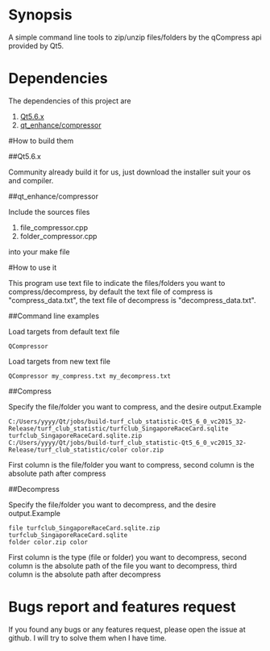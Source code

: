 # Synopsis

A simple command line tools to zip/unzip files/folders by the qCompress api provided by Qt5.

# Dependencies

The dependencies of this project are

1. [Qt5.6.x](https://www.qt.io/download-open-source/#section-2)
2. [qt_enhance/compressor](https://github.com/stereomatchingkiss/qt_enhance/tree/master/compressor)

#How to build them

##Qt5.6.x

Community already build it for us, just download the installer suit your os and compiler.

##qt_enhance/compressor

Include the sources files 

1. file_compressor.cpp
2. folder_compressor.cpp

into your make file

#How to use it

This program use text file to indicate the files/folders you want to compress/decompress, 
by default the text file of compress is "compress_data.txt", the text file of decompress is
"decompress_data.txt".

##Command line examples

Load targets from default text file
```
QCompressor
```

Load targets from new text file
```
QCompressor my_compress.txt my_decompress.txt
```

##Compress

Specify the file/folder you want to compress, and the desire output.Example

```
C:/Users/yyyy/Qt/jobs/build-turf_club_statistic-Qt5_6_0_vc2015_32-Release/turf_club_statistic/turfclub_SingaporeRaceCard.sqlite turfclub_SingaporeRaceCard.sqlite.zip 
C:/Users/yyyy/Qt/jobs/build-turf_club_statistic-Qt5_6_0_vc2015_32-Release/turf_club_statistic/color color.zip
```

First column is the file/folder you want to compress, second column is the absolute path after compress

##Decompress

Specify the file/folder you want to decompress, and the desire output.Example

```
file turfclub_SingaporeRaceCard.sqlite.zip turfclub_SingaporeRaceCard.sqlite
folder color.zip color
```

First column is the type (file or folder) you want to decompress, second column is the absolute path of the file 
you want to decompress, third column is the absolute path after decompress

# Bugs report and features request

If you found any bugs or any features request, please open the issue at github.
I will try to solve them when I have time.
